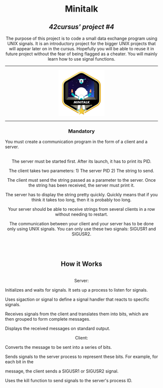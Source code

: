 
<h1 align=center>
	<b>Minitalk</b>
</h1>

<h2 align=center>
	 <i>42cursus' project #4</i>
</h2>

<p align=center>
	The purpose of this project is to code a small data exchange program using UNIX signals. It is an introductory project for the bigger UNIX projects that will appear later on in the cursus. Hopefully you will be able to reuse it in future project without the fear of being flagged as a cheater. You will mainly learn how to use signal functions.

---
<div align="center">
    <img src="https://github.com/AndreLuiz-Cardoso/42_badges_utils/blob/main/minitalkm.png?raw=true" alt="cado-car's 42Project Badge"/>
</div>

---

<h3 align=center>
Mandatory
</h3>

You must create a communication program in the form of a client and a server.
<br/>
<br/>
<div align="center">
<p>The server must be started first. After its launch, it has to print its PID.</p>
<p>The client takes two parameters: 1) The server PID 2) The string to send.</p>
<p>The client must send the string passed as a parameter to the server. Once the string has been received, the server must print it.</p>
<p>The server has to display the string pretty quickly. Quickly means that if you think it takes too long, then it is probably too long.</p>
<p>Your server should be able to receive strings from several clients in a row without needing to restart.</p>
<p>The communication between your client and your server has to be done only using UNIX signals.
You can only use these two signals: SIGUSR1 and SIGUSR2.</p>
</div>
<br/>
<br/>

<div align="center">
<h2> How it Works </h2>
</div>
<br/>
<div align="center">
Server:
</div>
<p>Initializes and waits for signals. It sets up a process to listen for signals.</p>
<p>Uses sigaction or signal to define a signal handler that reacts to specific signals.</p>
<p>Receives signals from the client and translates them into bits, which are then grouped to form complete messages.</p>
<p>Displays the received messages on standard output.</p>
<div align="center">
Client:
</div>
<p>Converts the message to be sent into a series of bits.</p>
<p>Sends signals to the server process to represent these bits. For example, for each bit in the <p>message, the client sends a SIGUSR1 or SIGUSR2 signal.</p>
<p>Uses the kill function to send signals to the server's process ID.</p>
